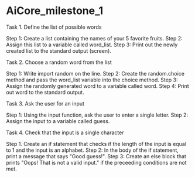 # AiCore_milestone_1

Task 1. Define the list of possible words

Step 1: Create a list containing the names of your 5 favorite fruits.
Step 2: Assign this list to a variable called word_list.
Step 3: Print out the newly created list to the standard output (screen).

Task 2. Choose a random word from the list

Step 1: Write import random on the line.
Step 2: Create the random.choice method and pass the word_list variable into the choice method.
Step 3: Assign the randomly generated word to a variable called word.
Step 4: Print out word to the standard output.

Task 3. Ask the user for an input

Step 1: Using the input function, ask the user to enter a single letter.
Step 2: Assign the input to a variable called guess.

Task 4. Check that the input is a single character

Step 1. Create an if statement that checks if the length of the input is equal to 1 and the input is an alphabet.
Step 2: In the body of the if statement, print a message that says "Good guess!".
Step 3: Create an else block that prints "Oops! That is not a valid input." if the preceeding conditions are not met.
